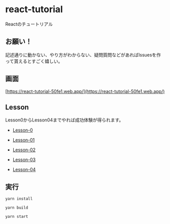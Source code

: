 # react-tutorial

Reactのチュートリアル

## お願い！

記述通りに動かない、やり方がわからない、疑問質問などがあればIssuesを作って貰えるとすごく嬉しい。

## 画面

[https://react-tutorial-50fe1.web.app/](https://react-tutorial-50fe1.web.app/)

## Lesson

Lesson0からLesson04までやれば成功体験が得られます。

- [Lesson-0](https://github.com/NwHub/react-tutorial/tree/lesson-0)

- [Lesson-01](https://github.com/NwHub/react-tutorial/tree/lesson-01)

- [Lesson-02](https://github.com/NwHub/react-tutorial/tree/lesson-02)

- [Lesson-03](https://github.com/NwHub/react-tutorial/tree/lesson-03)

- [Lesson-04](https://github.com/NwHub/react-tutorial/tree/lesson-04)

## 実行

``` shell
yarn install
```

``` shell
yarn build
```

``` shell
yarn start
```
